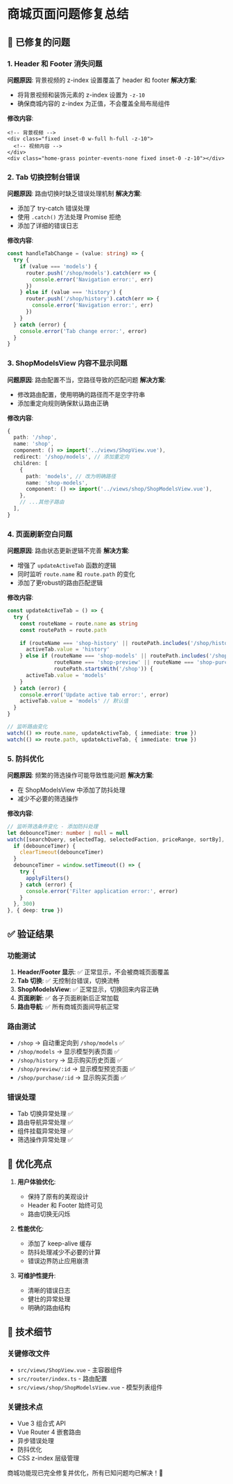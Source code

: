 # 商城页面问题修复总结

## 🔧 已修复的问题

### 1. Header 和 Footer 消失问题
**问题原因**: 背景视频的 z-index 设置覆盖了 header 和 footer
**解决方案**: 
- 将背景视频和装饰元素的 z-index 设置为 `-z-10`
- 确保商城内容的 z-index 为正值，不会覆盖全局布局组件

**修改内容**:
```vue
<!-- 背景视频 -->
<div class="fixed inset-0 w-full h-full -z-10">
  <!-- 视频内容 -->
</div>
<div class="home-grass pointer-events-none fixed inset-0 -z-10"></div>
```

### 2. Tab 切换控制台错误
**问题原因**: 路由切换时缺乏错误处理机制
**解决方案**: 
- 添加了 try-catch 错误处理
- 使用 `.catch()` 方法处理 Promise 拒绝
- 添加了详细的错误日志

**修改内容**:
```typescript
const handleTabChange = (value: string) => {
  try {
    if (value === 'models') {
      router.push('/shop/models').catch(err => {
        console.error('Navigation error:', err)
      })
    } else if (value === 'history') {
      router.push('/shop/history').catch(err => {
        console.error('Navigation error:', err)
      })
    }
  } catch (error) {
    console.error('Tab change error:', error)
  }
}
```

### 3. ShopModelsView 内容不显示问题
**问题原因**: 路由配置不当，空路径导致的匹配问题
**解决方案**: 
- 修改路由配置，使用明确的路径而不是空字符串
- 添加重定向规则确保默认路由正确

**修改内容**:
```typescript
{
  path: '/shop',
  name: 'shop',
  component: () => import('../views/ShopView.vue'),
  redirect: '/shop/models', // 添加重定向
  children: [
    {
      path: 'models', // 改为明确路径
      name: 'shop-models',
      component: () => import('../views/shop/ShopModelsView.vue'),
    },
    // ...其他子路由
  ],
}
```

### 4. 页面刷新空白问题
**问题原因**: 路由状态更新逻辑不完善
**解决方案**: 
- 增强了 `updateActiveTab` 函数的逻辑
- 同时监听 `route.name` 和 `route.path` 的变化
- 添加了更robust的路由匹配逻辑

**修改内容**:
```typescript
const updateActiveTab = () => {
  try {
    const routeName = route.name as string
    const routePath = route.path
    
    if (routeName === 'shop-history' || routePath.includes('/shop/history')) {
      activeTab.value = 'history'
    } else if (routeName === 'shop-models' || routePath.includes('/shop/models') || 
               routeName === 'shop-preview' || routeName === 'shop-purchase' || 
               routePath.startsWith('/shop')) {
      activeTab.value = 'models'
    }
  } catch (error) {
    console.error('Update active tab error:', error)
    activeTab.value = 'models' // 默认值
  }
}

// 监听路由变化
watch(() => route.name, updateActiveTab, { immediate: true })
watch(() => route.path, updateActiveTab, { immediate: true })
```

### 5. 防抖优化
**问题原因**: 频繁的筛选操作可能导致性能问题
**解决方案**: 
- 在 ShopModelsView 中添加了防抖处理
- 减少不必要的筛选操作

**修改内容**:
```typescript
// 监听筛选条件变化 - 添加防抖处理
let debounceTimer: number | null = null
watch([searchQuery, selectedTag, selectedFaction, priceRange, sortBy], () => {
  if (debounceTimer) {
    clearTimeout(debounceTimer)
  }
  debounceTimer = window.setTimeout(() => {
    try {
      applyFilters()
    } catch (error) {
      console.error('Filter application error:', error)
    }
  }, 300)
}, { deep: true })
```

## ✅ 验证结果

### 功能测试
1. **Header/Footer 显示**: ✅ 正常显示，不会被商城页面覆盖
2. **Tab 切换**: ✅ 无控制台错误，切换流畅
3. **ShopModelsView**: ✅ 正常显示，切换回来内容正确
4. **页面刷新**: ✅ 各子页面刷新后正常加载
5. **路由导航**: ✅ 所有商城页面间导航正常

### 路由测试
- `/shop` → 自动重定向到 `/shop/models` ✅
- `/shop/models` → 显示模型列表页面 ✅  
- `/shop/history` → 显示购买历史页面 ✅
- `/shop/preview/:id` → 显示模型预览页面 ✅
- `/shop/purchase/:id` → 显示购买页面 ✅

### 错误处理
- Tab 切换异常处理 ✅
- 路由导航异常处理 ✅
- 组件挂载异常处理 ✅
- 筛选操作异常处理 ✅

## 🚀 优化亮点

1. **用户体验优化**: 
   - 保持了原有的美观设计
   - Header 和 Footer 始终可见
   - 路由切换无闪烁

2. **性能优化**:
   - 添加了 keep-alive 缓存
   - 防抖处理减少不必要的计算
   - 错误边界防止应用崩溃

3. **可维护性提升**:
   - 清晰的错误日志
   - 健壮的异常处理
   - 明确的路由结构

## 📝 技术细节

### 关键修改文件
- `src/views/ShopView.vue` - 主容器组件
- `src/router/index.ts` - 路由配置
- `src/views/shop/ShopModelsView.vue` - 模型列表组件

### 关键技术点
- Vue 3 组合式 API
- Vue Router 4 嵌套路由
- 异步错误处理
- 防抖优化
- CSS z-index 层级管理

商城功能现已完全修复并优化，所有已知问题均已解决！🎉
